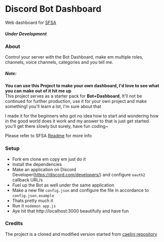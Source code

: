 # Discord Bot Dashboard

Web dashboard for [SFSA](https://github.com/charfweh/superfastserverassistant)
##### Under Development
### About
Control your server with the Bot Dashboard, make em multiple roles, channels, voice channels, categories and you tell me.
##### Note:
  **You can use this Project to make your own dashboard, I'd love to see what you can make out of it hit me up**\
  This project serves as a starter pack for **Bot+Dashboard**, It'll not be continued for further production, use it for your own project and make something! you'll learn a lot, I'm sure about that

  I made it for the beginners who got no idea how to start and wondering how in the good world does it work and my answer to that is just get started you'll get there slowly but surely, have fun coding~

  Please refer to SFSA [Readme](https://github.com/charfweh/superfastserverassistant#readme) for more info
### Setup
- Fork em clone em copy em just do it
- Install the dependencies
- Make an application on Discord Developer(https://discord.com/developers/) and configure ``oauth2`` callback URL/s
- Fuel up the Bot as well under the same application
- Make a new file ``config.json`` and configure the file in accordance to ``config.json.example``
- Thats pretty much it
- Run it ``nodemon app.js``
- Aye hit that http://localhost:3000 beautifully and have fun
### Credits
The project is a cloned and modified version started from [caelinj repository](https://github.com/caelinj/discord.js-dashboard)
